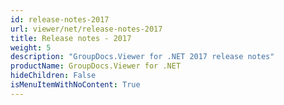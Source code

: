 ```yaml
---
id: release-notes-2017
url: viewer/net/release-notes-2017
title: Release notes - 2017
weight: 5
description: "GroupDocs.Viewer for .NET 2017 release notes"
productName: GroupDocs.Viewer for .NET
hideChildren: False
isMenuItemWithNoContent: True
---
```

